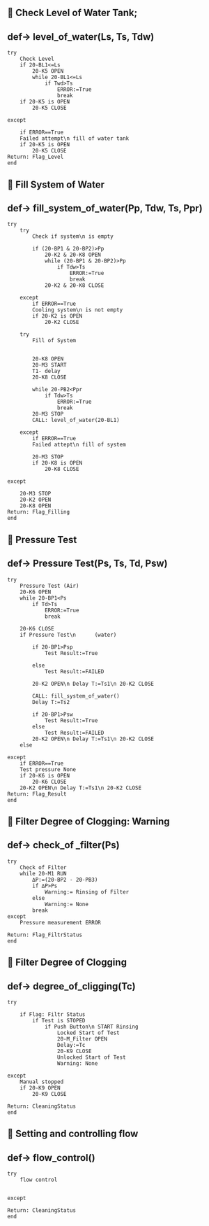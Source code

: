 ## 🔹 Check Level of Water Tank; 
##    def-> level_of_water(Ls, Ts, Tdw)
```tefcha
try
    Check Level
    if 20-BL1<=Ls
        20-K5 OPEN
        while 20-BL1<=Ls
            if Twd>Ts
                ERROR:=True
                break  
    if 20-K5 is OPEN
        20-K5 CLOSE    

except
    
    if ERROR==True
    Failed attempt\n fill of water tank 
    if 20-K5 is OPEN
        20-K5 CLOSE
Return: Flag_Level
end
```
## 🔹 Fill System of Water
##  def-> fill_system_of_water(Pp, Tdw, Ts, Ppr)
```tefcha
try
    try
        Check if system\n is empty

        if (20-BP1 & 20-BP2)>Pp
            20-K2 & 20-K8 OPEN
            while (20-BP1 & 20-BP2)>Pp
                if Tdw>Ts
                    ERROR:=True
                    break
            20-K2 & 20-K8 CLOSE    

    except
        if ERROR==True
        Cooling system\n is not empty
        if 20-K2 is OPEN
            20-K2 CLOSE    

    try
        Fill of System

        
        20-K8 OPEN
        20-M3 START
        T1- delay
        20-K8 CLOSE
            
        while 20-PB2<Ppr
            if Tdw>Ts
                ERROR:=True
                break
        20-M3 STOP
        CALL: level_of_water(20-BL1)
 
    except
        if ERROR==True
        Failed attept\n fill of system
        
        20-M3 STOP
        if 20-K8 is OPEN
            20-K8 CLOSE

except

    20-M3 STOP
    20-K2 OPEN
    20-K8 OPEN
Return: Flag_Filling   
end
```

## 🔹 Pressure Test
##  def-> Pressure Test(Ps, Ts, Td, Psw)
```tefcha
try
    Pressure Test (Air)
    20-K6 OPEN
    while 20-BP1<Ps
        if Td>Ts
            ERROR:=True
            break

    20-K6 CLOSE
    if Pressure Test\n      (water)
     
        if 20-BP1>Psp
            Test Result:=True                

        else 
            Test Result:=FAILED

        20-K2 OPEN\n Delay T:=Ts1\n 20-K2 CLOSE 

        CALL: fill_system_of_water()
        Delay T:=Ts2
                        
        if 20-BP1>Psw
            Test Result:=True                
        else 
            Test Result:=FAILED
        20-K2 OPEN\n Delay T:=Ts1\n 20-K2 CLOSE
    else 

except
    if ERROR==True
    Test pressure None
    if 20-K6 is OPEN
        20-K6 CLOSE
    20-K2 OPEN\n Delay T:=Ts1\n 20-K2 CLOSE  
Return: Flag_Result 
end
```

## 🔹 Filter Degree of Clogging: Warning 
##  def-> check_of _filter(Ps)
```tefcha
try
    Check of Filter
    while 20-M1 RUN
        ∆P:=(20-BP2 - 20-PB3)
        if ∆P>Ps 
            Warning:= Rinsing of Filter 
        else
            Warning:= None
        break
except
    Pressure measurement ERROR

Return: Flag_FiltrStatus
end
```

## 🔹 Filter Degree of Clogging
##  def-> degree_of_cligging(Tc)
```tefcha
try

    if Flag: Filtr Status  
        if Test is STOPED
            if Push Button\n START Rinsing 
                Locked Start of Test
                20-M_Filter OPEN
                Delay:=Tc
                20-K9 CLOSE
                Unlocked Start of Test
                Warning: None

except
    Manual stopped
    if 20-K9 OPEN
        20-K9 CLOSE

Return: CleaningStatus     
end
```

## 🔹 Setting and controlling flow 
##  def-> flow_control()
```tefcha
try
    flow control


except
    
Return: CleaningStatus   
end
```